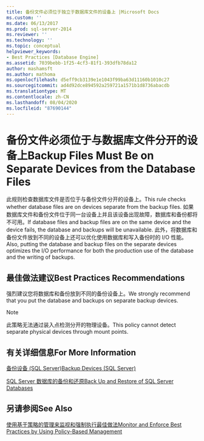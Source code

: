 ```yaml
---
title: 备份文件必须位于独立于数据库文件的设备上 |Microsoft Docs
ms.custom: ''
ms.date: 06/13/2017
ms.prod: sql-server-2014
ms.reviewer: ''
ms.technology: ''
ms.topic: conceptual
helpviewer_keywords:
- Best Practices [Database Engine]
ms.assetid: 7039bebb-1f25-4cf3-81f1-393dfb78da12
author: mashamsft
ms.author: mathoma
ms.openlocfilehash: d5eff9cb3139e1e1043f99ba63d11160b1010c27
ms.sourcegitcommit: ad4d92dce894592a259721a1571b1d8736abacdb
ms.translationtype: MT
ms.contentlocale: zh-CN
ms.lasthandoff: 08/04/2020
ms.locfileid: "87690144"
---
```

# <a name="backup-files-must-be-on-separate-devices-from-the-database-files"></a><span data-ttu-id="5c39b-102">备份文件必须位于与数据库文件分开的设备上</span><span class="sxs-lookup"><span data-stu-id="5c39b-102">Backup Files Must Be on Separate Devices from the Database Files</span></span>
  <span data-ttu-id="5c39b-103">此规则检查数据库文件是否位于与备份文件分开的设备上。</span><span class="sxs-lookup"><span data-stu-id="5c39b-103">This rule checks whether database files are on devices separate from the backup files.</span></span> <span data-ttu-id="5c39b-104">如果数据库文件和备份文件位于同一台设备上并且该设备出现故障，数据库和备份都将不可用。</span><span class="sxs-lookup"><span data-stu-id="5c39b-104">If database files and backup files are on the same device and the device fails, the database and backups will be unavailable.</span></span> <span data-ttu-id="5c39b-105">此外，将数据库和备份文件放到不同的设备上还可以优化使用数据库和写入备份时的 I/O 性能。</span><span class="sxs-lookup"><span data-stu-id="5c39b-105">Also, putting the database and backup files on the separate devices optimizes the I/O performance for both the production use of the database and the writing of backups.</span></span>  
  
## <a name="best-practices-recommendations"></a><span data-ttu-id="5c39b-106">最佳做法建议</span><span class="sxs-lookup"><span data-stu-id="5c39b-106">Best Practices Recommendations</span></span>  
 <span data-ttu-id="5c39b-107">强烈建议您将数据库和备份放到不同的备份设备上。</span><span class="sxs-lookup"><span data-stu-id="5c39b-107">We strongly recommend that you put the database and backups on separate backup devices.</span></span>  
  
> [!NOTE]  
>  <span data-ttu-id="5c39b-108">此策略无法通过装入点检测分开的物理设备。</span><span class="sxs-lookup"><span data-stu-id="5c39b-108">This policy cannot detect separate physical devices through mount points.</span></span>  
  
## <a name="for-more-information"></a><span data-ttu-id="5c39b-109">有关详细信息</span><span class="sxs-lookup"><span data-stu-id="5c39b-109">For More Information</span></span>  
 [<span data-ttu-id="5c39b-110">备份设备 (SQL Server)</span><span class="sxs-lookup"><span data-stu-id="5c39b-110">Backup Devices &#40;SQL Server&#41;</span></span>](../relational-databases/backup-restore/backup-devices-sql-server.md)  
  
 [<span data-ttu-id="5c39b-111">SQL Server 数据库的备份和还原</span><span class="sxs-lookup"><span data-stu-id="5c39b-111">Back Up and Restore of SQL Server Databases</span></span>](../relational-databases/backup-restore/back-up-and-restore-of-sql-server-databases.md)  
  
## <a name="see-also"></a><span data-ttu-id="5c39b-112">另请参阅</span><span class="sxs-lookup"><span data-stu-id="5c39b-112">See Also</span></span>  
 [<span data-ttu-id="5c39b-113">使用基于策略的管理来监视和强制执行最佳做法</span><span class="sxs-lookup"><span data-stu-id="5c39b-113">Monitor and Enforce Best Practices by Using Policy-Based Management</span></span>](../relational-databases/policy-based-management/monitor-and-enforce-best-practices-by-using-policy-based-management.md)  
  
  
